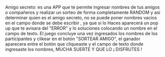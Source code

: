 Amigo secreto: es una APP que te permite ingresar nombres de tus amigos o compañeros y realizar un sorteo de forma completamente RANDOM y asi determinar quien es el amigo secreto, no se puede poner nombres vacios en el campo donde se debe escribir , ya que si lo Haces aparecerá un pop up que te avisara del "ERROR" y lo soluciones colocando un nombre en el campo de texto. El juego concluye una vez ingresados los nombres de los participantes y clikear en el botón "SORTEAR AMIGO", el ganador aparecera entre el botón que cliqueaste y el campo de texto donde ingresaste los nombres, MUCHA SUERTE Y QUE LO ¡ DISFRUTES !
